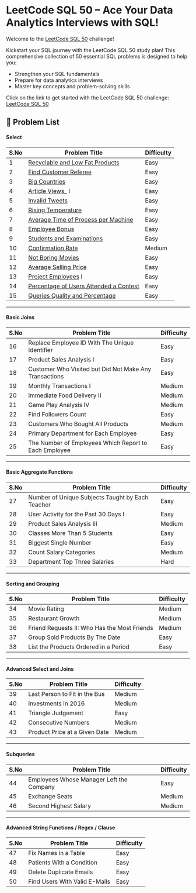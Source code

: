 # LeetCode SQL 50 – Ace Your Data Analytics Interviews with SQL!
Welcome to the [LeetCode SQL 50](https://leetcode.com/studyplan/top-sql-50/) challenge! 

Kickstart your SQL journey with the LeetCode SQL 50 study plan! This comprehensive collection of 50 essential SQL problems is designed to help you:
- Strengthen your SQL fundamentals
- Prepare for data analytics interviews
- Master key concepts and problem-solving skills

Click on the link to get started with the LeetCode SQL 50 challenge:
[LeetCode SQL 50](https://leetcode.com/studyplan/top-sql-50/)

## 📘 Problem List

#### Select

| S.No | Problem Title                              | Difficulty |
|------|--------------------------------------------|------------|
| 1    | [Recyclable and Low Fat Products](https://leetcode.com/problems/recyclable-and-low-fat-products/description/?envType=study-plan-v2&envId=top-sql-50)            | Easy       |
| 2    | [Find Customer Referee]()                      | Easy       |
| 3    | [Big Countries]()                              | Easy       |
| 4    | [Article Views]()_ I                            | Easy       |
| 5    | [Invalid Tweets]()                             | Easy       |
| 6    | [Rising Temperature]()                         | Easy       |
| 7    | [Average Time of Process per Machine]()        | Easy       |
| 8    | [Employee Bonus]()                             | Easy       |
| 9    | [Students and Examinations]()                  | Easy       |
| 10   | [Confirmation Rate]()                          | Medium     |
| 11   | [Not Boring Movies]()                          | Easy       |
| 12   | [Average Selling Price]()                      | Easy       |
| 13   | [Project Employees]() I                        | Easy       |
| 14   | [Percentage of Users Attended a Contest]()     | Easy       |
| 15   | [Queries Quality and Percentage]()             | Easy       |

---

#### Basic Joins

| S.No | Problem Title                                              | Difficulty |
|------|------------------------------------------------------------|------------|
| 16   | Replace Employee ID With The Unique Identifier             | Easy       |
| 17   | Product Sales Analysis I                                   | Easy       |
| 18   | Customer Who Visited but Did Not Make Any Transactions     | Easy       |
| 19   | Monthly Transactions I                                     | Medium     |
| 20   | Immediate Food Delivery II                                 | Medium     |
| 21   | Game Play Analysis IV                                      | Medium     |
| 22   | Find Followers Count                                       | Easy       |
| 23   | Customers Who Bought All Products                          | Medium     |
| 24   | Primary Department for Each Employee                       | Easy       |
| 25   | The Number of Employees Which Report to Each Employee      | Easy       |

---

#### Basic Aggregate Functions

| S.No | Problem Title                                     | Difficulty |
|------|---------------------------------------------------|------------|
| 27   | Number of Unique Subjects Taught by Each Teacher | Easy       |
| 28   | User Activity for the Past 30 Days I              | Easy       |
| 29   | Product Sales Analysis III                        | Medium     |
| 30   | Classes More Than 5 Students                      | Easy       |
| 31   | Biggest Single Number                             | Easy       |
| 32   | Count Salary Categories                           | Medium     |
| 33   | Department Top Three Salaries                     | Hard       |

---

#### Sorting and Grouping

| S.No | Problem Title                                | Difficulty |
|------|----------------------------------------------|------------|
| 34   | Movie Rating                                  | Medium     |
| 35   | Restaurant Growth                             | Medium     |
| 36   | Friend Requests II: Who Has the Most Friends  | Medium     |
| 37   | Group Sold Products By The Date               | Easy       |
| 38   | List the Products Ordered in a Period         | Easy       |

---

#### Advanced Select and Joins

| S.No | Problem Title                              | Difficulty |
|------|--------------------------------------------|------------|
| 39   | Last Person to Fit in the Bus              | Medium     |
| 40   | Investments in 2016                         | Medium     |
| 41   | Triangle Judgement                          | Easy       |
| 42   | Consecutive Numbers                         | Medium     |
| 43   | Product Price at a Given Date               | Medium     |

---

#### Subqueries

| S.No | Problem Title                              | Difficulty |
|------|--------------------------------------------|------------|
| 44   | Employees Whose Manager Left the Company   | Easy       |
| 45   | Exchange Seats                              | Medium     |
| 46   | Second Highest Salary                       | Medium     |

---

#### Advanced String Functions / Regex / Clause

| S.No | Problem Title                  | Difficulty |
|------|--------------------------------|------------|
| 47   | Fix Names in a Table           | Easy       |
| 48   | Patients With a Condition      | Easy       |
| 49   | Delete Duplicate Emails        | Easy       |
| 50   | Find Users With Valid E-Mails | Easy       |
